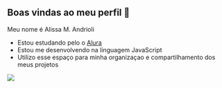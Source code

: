 ## Boas vindas ao meu perfil 🖤

Meu nome é Alissa M. Andrioli

- Estou estudando pelo o [Alura](https://www.alura.com.br)
- Estou me desenvolvendo na linguagem JavaScript
- Utilizo esse espaço para minha organizaçao e compartilhamento dos meus projetos

![](
  https://media1.tenor.com/m/OqEjOsFrRFUAAAAC/melanie-martinez-melanie-martinez-portals.gif)
  
